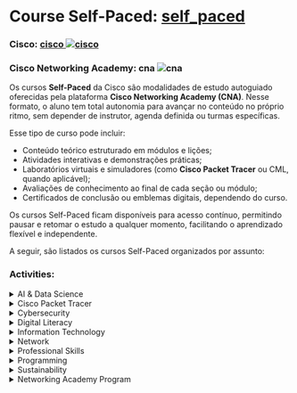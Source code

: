 # Course Self-Paced: <a href="../self_paced/">self_paced</a>

### Cisco: <a href="../">cisco   <img src="https://github.com/PedroHeeger/my_tech_journey/blob/main/platforms/img/cisco.png" alt="cisco" width="auto" height="25"></a>
### Cisco Networking Academy: cna   <img src="https://github.com/PedroHeeger/main/blob/main/0-aux/logos/plataforma/cna.png" alt="cna" width="auto" height="25"></a>

Os cursos **Self-Paced** da Cisco são modalidades de estudo autoguiado oferecidas pela plataforma **Cisco Networking Academy (CNA)**. Nesse formato, o aluno tem total autonomia para avançar no conteúdo no próprio ritmo, sem depender de instrutor, agenda definida ou turmas específicas.

Esse tipo de curso pode incluir:
- Conteúdo teórico estruturado em módulos e lições;
- Atividades interativas e demonstrações práticas;
- Laboratórios virtuais e simuladores (como **Cisco Packet Tracer** ou CML, quando aplicável);
- Avaliações de conhecimento ao final de cada seção ou módulo;
- Certificados de conclusão ou emblemas digitais, dependendo do curso.

Os cursos Self-Paced ficam disponíveis para acesso contínuo, permitindo pausar e retomar o estudo a qualquer momento, facilitando o aprendizado flexível e independente.

A seguir, são listados os cursos Self-Paced organizados por assunto:

### Activities:
<details><summary>AI & Data Science</summary>
    <ul>
    </ul>
</details>
<details><summary>Cisco Packet Tracer</summary>
    <ul>
    </ul>
</details>
<details><summary>Cybersecurity</summary>
    <ul>
        <li>sfp_001: <a href="./sfp_001/">Gerenciamento de Ameaças Cibernéticas   <img src="./sfp_001/0-aux/logo_course.png" alt="sfp_001" width="auto" height="25"></a></li>
    </ul>
</details>
<details><summary>Digital Literacy</summary>
    <ul>
    </ul>
</details>
<details><summary>Information Technology</summary>
    <ul>
    </ul>
</details>
<details><summary>Network</summary>
    <ul>
    </ul>
</details>
<details><summary>Professional Skills</summary>
    <ul>
    </ul>
</details>
<details><summary>Programming</summary>
    <ul>
    </ul>
</details>
<details><summary>Sustainability</summary>
    <ul>
    </ul>
</details>
<details><summary>Networking Academy Program</summary>
    <ul>
    </ul>
</details>